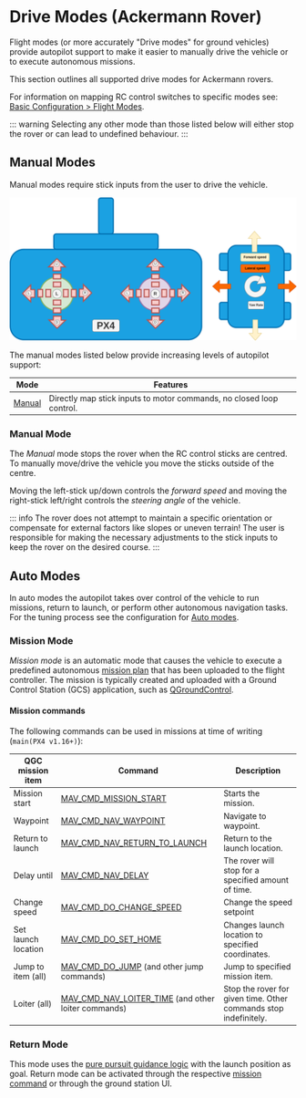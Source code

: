 # Drive Modes (Ackermann Rover)

Flight modes (or more accurately "Drive modes" for ground vehicles) provide autopilot support to make it easier to manually drive the vehicle or to execute autonomous missions.

This section outlines all supported drive modes for Ackermann rovers.

For information on mapping RC control switches to specific modes see: [Basic Configuration > Flight Modes](../config/flight_mode.md).

::: warning
Selecting any other mode than those listed below will either stop the rover or can lead to undefined behaviour.
:::

## Manual Modes

Manual modes require stick inputs from the user to drive the vehicle.

![Manual Controls](../../assets/airframes/rover/flight_modes/rover_manual_controls.png)

The manual modes listed below provide increasing levels of autopilot support:

| Mode                   | Features                                                             |
| ---------------------- | -------------------------------------------------------------------- |
| [Manual](#manual-mode) | Directly map stick inputs to motor commands, no closed loop control. |

### Manual Mode

The _Manual_ mode stops the rover when the RC control sticks are centred.
To manually move/drive the vehicle you move the sticks outside of the centre.

Moving the left-stick up/down controls the _forward speed_ and moving the right-stick left/right controls the _steering angle_ of the vehicle.

::: info
The rover does not attempt to maintain a specific orientation or compensate for external factors like slopes or uneven terrain!
The user is responsible for making the necessary adjustments to the stick inputs to keep the rover on the desired course.
:::

## Auto Modes

In auto modes the autopilot takes over control of the vehicle to run missions, return to launch, or perform other autonomous navigation tasks.
For the tuning process see the configuration for [Auto modes](../config_rover/ackermann.md#mission-parameters).

### Mission Mode

_Mission mode_ is an automatic mode that causes the vehicle to execute a predefined autonomous [mission plan](../flying/missions.md) that has been uploaded to the flight controller.
The mission is typically created and uploaded with a Ground Control Station (GCS) application, such as [QGroundControl](https://docs.qgroundcontrol.com/master/en/).

#### Mission commands

The following commands can be used in missions at time of writing (`main(PX4 v1.16+)`):

| QGC mission item    | Command                                                                        | Description                                                      |
| ------------------- | ------------------------------------------------------------------------------ | ---------------------------------------------------------------- |
| Mission start       | [MAV_CMD_MISSION_START](MAV_CMD_MISSION_START)                                 | Starts the mission.                                              |
| Waypoint            | [MAV_CMD_NAV_WAYPOINT](MAV_CMD_NAV_WAYPOINT)                                   | Navigate to waypoint.                                            |
| Return to launch    | [MAV_CMD_NAV_RETURN_TO_LAUNCH][MAV_CMD_NAV_RETURN_TO_LAUNCH]                   | Return to the launch location.                                   |
| Delay until         | [MAV_CMD_NAV_DELAY](MAV_CMD_NAV_DELAY)                                         | The rover will stop for a specified amount of time.              |
| Change speed        | [MAV_CMD_DO_CHANGE_SPEED][MAV_CMD_DO_CHANGE_SPEED]                             | Change the speed setpoint                                        |
| Set launch location | [MAV_CMD_DO_SET_HOME](MAV_CMD_DO_SET_HOME)                                     | Changes launch location to specified coordinates.                |
| Jump to item (all)  | [MAV_CMD_DO_JUMP][MAV_CMD_DO_JUMP] (and other jump commands)                   | Jump to specified mission item.                                  |
| Loiter (all)        | [MAV_CMD_NAV_LOITER_TIME][MAV_CMD_NAV_LOITER_TIME] (and other loiter commands) | Stop the rover for given time. Other commands stop indefinitely. |

[MAV_CMD_MISSION_START]: https://mavlink.io/en/messages/common.html#MAV_CMD_MISSION_START
[MAV_CMD_NAV_WAYPOINT]: https://mavlink.io/en/messages/common.html#MAV_CMD_NAV_WAYPOINT
[MAV_CMD_NAV_RETURN_TO_LAUNCH]: https://mavlink.io/en/messages/common.html#MAV_CMD_NAV_RETURN_TO_LAUNCH
[MAV_CMD_NAV_DELAY]: https://mavlink.io/en/messages/common.html#MAV_CMD_NAV_DELAY
[MAV_CMD_DO_CHANGE_SPEED]: https://mavlink.io/en/messages/common.html#MAV_CMD_DO_CHANGE_SPEED
[MAV_CMD_DO_SET_HOME]: https://mavlink.io/en/messages/common.html#MAV_CMD_DO_SET_HOME
[MAV_CMD_NAV_LOITER_TIME]: https://mavlink.io/en/messages/common.html#MAV_CMD_NAV_LOITER_TIME
[MAV_CMD_DO_JUMP]: https://mavlink.io/en/messages/common.html#MAV_CMD_DO_JUMP

### Return Mode

This mode uses the [pure pursuit guidance logic](../config_rover/ackermann.md#pure-pursuit-guidance-logic) with the launch position as goal.
Return mode can be activated through the respective [mission command](#mission-commands) or through the ground station UI.

